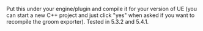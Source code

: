 Put this under your engine/plugin and compile it for your version of UE (you can start a new C++ project and just click "yes" when asked if you want to recompile the groom exporter). Tested in 5.3.2 and 5.4.1.

